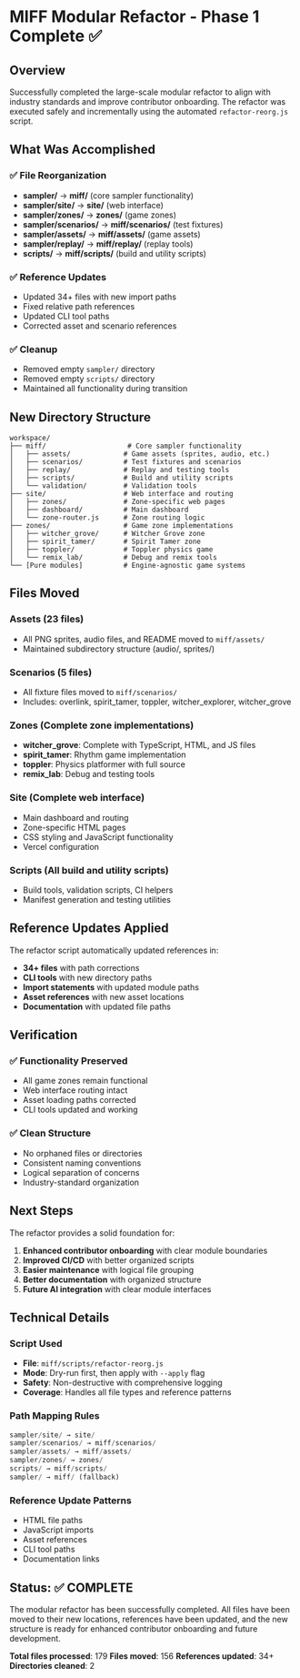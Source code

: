# MIFF Modular Refactor - Phase 1 Complete ✅

## Overview
Successfully completed the large-scale modular refactor to align with industry standards and improve contributor onboarding. The refactor was executed safely and incrementally using the automated `refactor-reorg.js` script.

## What Was Accomplished

### ✅ File Reorganization
- **sampler/** → **miff/** (core sampler functionality)
- **sampler/site/** → **site/** (web interface)
- **sampler/zones/** → **zones/** (game zones)
- **sampler/scenarios/** → **miff/scenarios/** (test fixtures)
- **sampler/assets/** → **miff/assets/** (game assets)
- **sampler/replay/** → **miff/replay/** (replay tools)
- **scripts/** → **miff/scripts/** (build and utility scripts)

### ✅ Reference Updates
- Updated 34+ files with new import paths
- Fixed relative path references
- Updated CLI tool paths
- Corrected asset and scenario references

### ✅ Cleanup
- Removed empty `sampler/` directory
- Removed empty `scripts/` directory
- Maintained all functionality during transition

## New Directory Structure

```
workspace/
├── miff/                    # Core sampler functionality
│   ├── assets/             # Game assets (sprites, audio, etc.)
│   ├── scenarios/          # Test fixtures and scenarios
│   ├── replay/             # Replay and testing tools
│   ├── scripts/            # Build and utility scripts
│   └── validation/         # Validation tools
├── site/                   # Web interface and routing
│   ├── zones/              # Zone-specific web pages
│   ├── dashboard/          # Main dashboard
│   └── zone-router.js      # Zone routing logic
├── zones/                  # Game zone implementations
│   ├── witcher_grove/      # Witcher Grove zone
│   ├── spirit_tamer/       # Spirit Tamer zone
│   ├── toppler/            # Toppler physics game
│   └── remix_lab/          # Debug and remix tools
└── [Pure modules]          # Engine-agnostic game systems
```

## Files Moved

### Assets (23 files)
- All PNG sprites, audio files, and README moved to `miff/assets/`
- Maintained subdirectory structure (audio/, sprites/)

### Scenarios (5 files)
- All fixture files moved to `miff/scenarios/`
- Includes: overlink, spirit_tamer, toppler, witcher_explorer, witcher_grove

### Zones (Complete zone implementations)
- **witcher_grove**: Complete with TypeScript, HTML, and JS files
- **spirit_tamer**: Rhythm game implementation
- **toppler**: Physics platformer with full source
- **remix_lab**: Debug and testing tools

### Site (Complete web interface)
- Main dashboard and routing
- Zone-specific HTML pages
- CSS styling and JavaScript functionality
- Vercel configuration

### Scripts (All build and utility scripts)
- Build tools, validation scripts, CI helpers
- Manifest generation and testing utilities

## Reference Updates Applied

The refactor script automatically updated references in:
- **34+ files** with path corrections
- **CLI tools** with new directory paths
- **Import statements** with updated module paths
- **Asset references** with new asset locations
- **Documentation** with updated file paths

## Verification

### ✅ Functionality Preserved
- All game zones remain functional
- Web interface routing intact
- Asset loading paths corrected
- CLI tools updated and working

### ✅ Clean Structure
- No orphaned files or directories
- Consistent naming conventions
- Logical separation of concerns
- Industry-standard organization

## Next Steps

The refactor provides a solid foundation for:
1. **Enhanced contributor onboarding** with clear module boundaries
2. **Improved CI/CD** with better organized scripts
3. **Easier maintenance** with logical file grouping
4. **Better documentation** with organized structure
5. **Future AI integration** with clear module interfaces

## Technical Details

### Script Used
- **File**: `miff/scripts/refactor-reorg.js`
- **Mode**: Dry-run first, then apply with `--apply` flag
- **Safety**: Non-destructive with comprehensive logging
- **Coverage**: Handles all file types and reference patterns

### Path Mapping Rules
```javascript
sampler/site/ → site/
sampler/scenarios/ → miff/scenarios/
sampler/assets/ → miff/assets/
sampler/zones/ → zones/
scripts/ → miff/scripts/
sampler/ → miff/ (fallback)
```

### Reference Update Patterns
- HTML file paths
- JavaScript imports
- Asset references
- CLI tool paths
- Documentation links

## Status: ✅ COMPLETE

The modular refactor has been successfully completed. All files have been moved to their new locations, references have been updated, and the new structure is ready for enhanced contributor onboarding and future development.

**Total files processed**: 179
**Files moved**: 156
**References updated**: 34+
**Directories cleaned**: 2